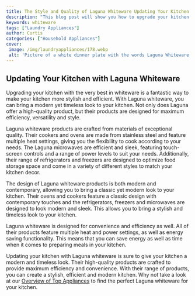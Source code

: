 ```yaml
---
title: The Style and Quality of Laguna Whiteware Updating Your Kitchen
description: "This blog post will show you how to upgrade your kitchen with the style and quality of Laguna Whiteware offering you insight into the latest design trends and tips on choosing the right kitchenware"
keywords: whiteware
tags: ["Laundry Appliances"]
author: Curtis
categories: ["Household Appliances"]
cover: 
 image: /img/laundryappliances/178.webp
 alt: 'Picture of a white dinner plate with the words Laguna Whiteware on it'
---
```

## Updating Your Kitchen with Laguna Whiteware

Upgrading your kitchen with the very best in whiteware is a fantastic way to make your kitchen more stylish and efficient. With Laguna whiteware, you can bring a modern yet timeless look to your kitchen. Not only does Laguna offer a high-quality product, but their products are designed for maximum efficiency, versatility and style.

Laguna whiteware products are crafted from materials of exceptional quality. Their cookers and ovens are made from stainless steel and feature multiple heat settings, giving you the flexibility to cook according to your needs. The Laguna microwaves are efficient and sleek, featuring touch-screen controls and a range of power levels to suit your needs. Additionally, their range of refrigerators and freezers are designed to optimize food storage space and come in a variety of different styles to match your kitchen decor.

The design of Laguna whiteware products is both modern and contemporary, allowing you to bring a classic yet modern look to your kitchen. Their ovens and cookers feature a classic design with contemporary touches and the refrigerators, freezers and microwaves are designed to look modern and sleek. This allows you to bring a stylish and timeless look to your kitchen.

Laguna whiteware is designed for convenience and efficiency as well. All of their products feature multiple heat and power settings, as well as energy saving functionality. This means that you can save energy as well as time when it comes to preparing meals in your kitchen.

Updating your kitchen with Laguna whiteware is sure to give your kitchen a modern and timeless look. Their high-quality products are crafted to provide maximum efficiency and convenience. With their range of products, you can create a stylish, efficient and modern kitchen. Why not take a look at our [Overview of Top Appliances](./pages/appliance-overview) to find the perfect Laguna whiteware for your kitchen.
